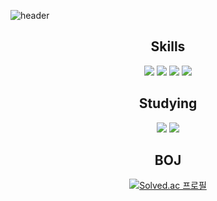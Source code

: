 ![header](https://capsule-render.vercel.app/api?type=wave&color=random&height=300&section=header&text=DONG-GIL%20LEE&fontSize=100)
<h2 align="center">Skills</h2>
<div align="center"><p>
<img src="https://img.shields.io/badge/html-E34F26?style=for-the-badge&logo=html&logoColor=white">
<img src="https://img.shields.io/badge/css-F43059?style=for-the-badge&logo=css&logoColor=white">
<img src="https://img.shields.io/badge/javascript-F7DF1E?style=for-the-badge&logo=javascript&logoColor=white">
<img src="https://img.shields.io/badge/Python-3776AB?style=for-the-badge&logo=Python&logoColor=white">
</p>
</div>
<h2 align="center">Studying</h2>
<div align="center">
<p><img src="https://img.shields.io/badge/django-092E20?style=for-the-badge&logo=django&logoColor=white">
<img src="https://img.shields.io/badge/react-61DAFB?style=for-the-badge&logo=react&logoColor=white">
</p>
</div>

<h2 align="center">BOJ</h2>
<div align="center">

[![Solved.ac 프로필](http://mazassumnida.wtf/api/v2/generate_badge?boj=rlfehd2021)](https://solved.ac/rlfehd2021)

</div>
